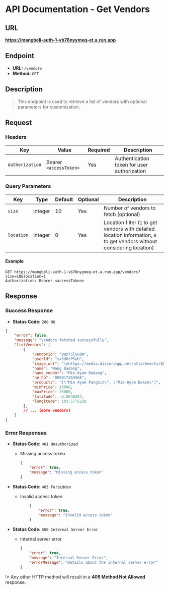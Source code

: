 # **API Documentation - Get Vendors**

## URL

**https://mangbeli-auth-1-vb76nyymeq-et.a.run.app**

## Endpoint

- **URL:** `/vendors`
- **Method:** `GET`

## Description

> This endpoint is used to retrieve a list of vendors with optional parameters for customization.

## Request

### Headers

| Key            | Value                  | Required | Description                                |
| -------------- | ---------------------- | -------- | ------------------------------------------ |
| `Authorization`| Bearer `<accessToken>` | Yes      | Authentication token for user authorization|

### Query Parameters

| Key           | Type     | Default | Optional | Description                                                  |
| ------------- | -------- | ------- | -------- | ------------------------------------------------------------ |
| `size`        | integer  | 10      | Yes      | Number of vendors to fetch (optional)                        |
| `location`    | integer  | 0       | Yes      | Location filter (`1` to get vendors with detailed location information, `0` to get vendors without considering location) |

#### Example
```http
GET https://mangbeli-auth-1-vb76nyymeq-et.a.run.app/vendors?size=10&location=1
Authorization: Bearer <accessToken>
```

## Response

### Success Response

- **Status Code:** `200 OK`
```json
{
    "error": false,
    "message": "Vendors fetched successfully",
    "listVendors": [
        {
            "vendorId": "BQX7Slyu8W",
            "userId": "sxSdOtPSeU",
            "image_url": "\nhttps://media.discordapp.net/attachments/880802395414736916/1180103125491789875/7c3613dba5171cb6027c67835dd3b9d4-r.png",
            "name": "Mang Dadang",
            "name_vendor": "Mie Ayam Dadang",
            "no_hp": "089817264568",
            "products": "[\"Mie Ayam Pangsit\", \"Mie Ayam Bakso\"]",
            "minPrice": 10000,
            "maxPrice": 25000,
            "latitude": -3.0048287,
            "longitude": 103.5775259
        },
        // ... (more vendors)
    ]
}
```

### Error Responses

- **Status Code:** `401 Unauthorized`
    - Missing access token
        ```json
        {
            "error": true,
            "message": "Missing access token"
        }
        ```

- **Status Code:** `403 Forbidden`
    - Invalid access token
        ```json
            {
                "error": true,
                "message": "Invalid access token"
            }
        ```

- **Status Code:** `500 Internal Server Error`
    - Internal server error
        ```json
        {
            "error": true,
            "message": "Internal Server Error",
            "errorMessage": "Details about the internal server error"
        }
        ```

!> Any other HTTP method will result in a **405 Method Not Allowed** response.
